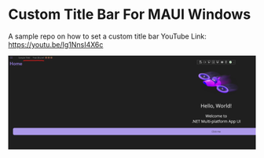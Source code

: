# Custom Title Bar For MAUI Windows
A sample repo on how to set a custom title bar
YouTube Link:
https://youtu.be/Ig1NnsI4X6c


<img src="Titlee/images/CustomTitleBar.png">
